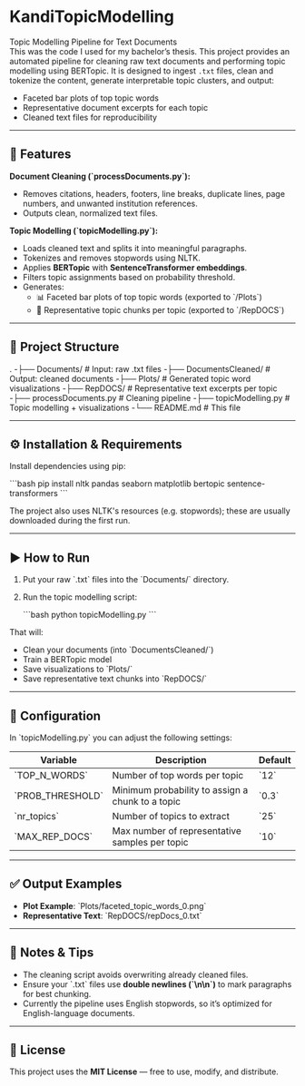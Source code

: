 # KandiTopicModelling

Topic Modelling Pipeline for Text Documents  
This was the code I used for my bachelor’s thesis. This project provides an automated pipeline for cleaning raw text documents and performing topic modelling using BERTopic. It is designed to ingest `.txt` files, clean and tokenize the content, generate interpretable topic clusters, and output:

- Faceted bar plots of top topic words  
- Representative document excerpts for each topic  
- Cleaned text files for reproducibility  

---

## 🚀 Features

**Document Cleaning (\`processDocuments.py\`):**  
- Removes citations, headers, footers, line breaks, duplicate lines, page numbers, and unwanted institution references.  
- Outputs clean, normalized text files.

**Topic Modelling (\`topicModelling.py\`):**  
- Loads cleaned text and splits it into meaningful paragraphs.  
- Tokenizes and removes stopwords using NLTK.  
- Applies **BERTopic** with **SentenceTransformer embeddings**.  
- Filters topic assignments based on probability threshold.  
- Generates:  
  - 📊 Faceted bar plots of top topic words (exported to \`/Plots\`)  
  - 📝 Representative topic chunks per topic (exported to \`/RepDOCS\`)  

---

## 📁 Project Structure

 
.
-├── Documents/                # Input: raw .txt files
-├── DocumentsCleaned/         # Output: cleaned documents
-├── Plots/                    # Generated topic word visualizations
-├── RepDOCS/                  # Representative text excerpts per topic
-├── processDocuments.py       # Cleaning pipeline
-├── topicModelling.py         # Topic modelling + visualizations
-└── README.md                 # This file
 

---

## ⚙️ Installation & Requirements

Install dependencies using pip:

\`\`\`bash
pip install nltk pandas seaborn matplotlib bertopic sentence-transformers
\`\`\`

The project also uses NLTK's resources (e.g. stopwords); these are usually downloaded during the first run.

---

## ▶️ How to Run

1. Put your raw \`.txt\` files into the \`Documents/\` directory.  
2. Run the topic modelling script:

   \`\`\`bash
   python topicModelling.py
   \`\`\`

That will:

- Clean your documents (into \`DocumentsCleaned/\`)  
- Train a BERTopic model  
- Save visualizations to \`Plots/\`  
- Save representative text chunks into \`RepDOCS/\`

---

## 🔧 Configuration

In \`topicModelling.py\` you can adjust the following settings:

| Variable        | Description                                  | Default |
|------------------|----------------------------------------------|---------|
| \`TOP_N_WORDS\`     | Number of top words per topic                | \`12\`    |
| \`PROB_THRESHOLD\`  | Minimum probability to assign a chunk to a topic | \`0.3\`   |
| \`nr_topics\`       | Number of topics to extract                  | \`25\`    |
| \`MAX_REP_DOCS\`    | Max number of representative samples per topic | \`10\`    |

---

## ✅ Output Examples

- **Plot Example**: \`Plots/faceted_topic_words_0.png\`  
- **Representative Text**: \`RepDOCS/repDocs_0.txt\`

---

## 📝 Notes & Tips

- The cleaning script avoids overwriting already cleaned files.  
- Ensure your \`.txt\` files use **double newlines (\`\\n\\n\`)** to mark paragraphs for best chunking.  
- Currently the pipeline uses English stopwords, so it’s optimized for English-language documents.

---

## 📄 License

This project uses the **MIT License** — free to use, modify, and distribute.
